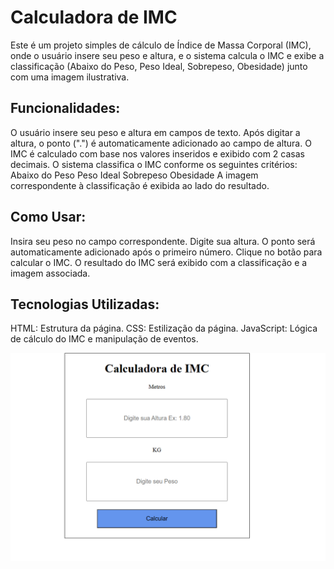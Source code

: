 <h1>Calculadora de IMC</h1>

Este é um projeto simples de cálculo de Índice de Massa Corporal (IMC), onde o usuário insere seu peso e altura, e o sistema calcula o IMC e exibe a classificação (Abaixo do Peso, Peso Ideal, Sobrepeso, Obesidade) junto com uma imagem ilustrativa.

<h2>Funcionalidades:</h2>

O usuário insere seu peso e altura em campos de texto.
Após digitar a altura, o ponto (".") é automaticamente adicionado ao campo de altura.
O IMC é calculado com base nos valores inseridos e exibido com 2 casas decimais.
O sistema classifica o IMC conforme os seguintes critérios:
Abaixo do Peso
Peso Ideal
Sobrepeso
Obesidade
A imagem correspondente à classificação é exibida ao lado do resultado.

<h2>Como Usar:</h2>

Insira seu peso no campo correspondente.
Digite sua altura. O ponto será automaticamente adicionado após o primeiro número.
Clique no botão para calcular o IMC.
O resultado do IMC será exibido com a classificação e a imagem associada.

<h2>Tecnologias Utilizadas:</h2>

HTML: Estrutura da página.
CSS: Estilização da página.
JavaScript: Lógica de cálculo do IMC e manipulação de eventos.

<img src="calculadora.png">